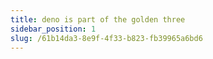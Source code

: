 ```yaml
---
title: deno is part of the golden three
sidebar_position: 1
slug: /61b14da3-8e9f-4f33-b823-fb39965a6bd6
---
```



